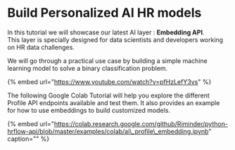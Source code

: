 # Build Personalized AI HR models

In this tutorial we will showcase our latest AI layer :  **Embedding API**.  
This layer is specially designed for data scientists and developers working on HR data challenges.

  
We will go through a practical use case by building a simple machine learning model to solve a binary classification problem.

{% embed url="https://www.youtube.com/watch?v=pfHzLefY3vs" %}

The following Google Colab Tutorial will help you explore the different Profile API endpoints available and test them. It also provides an example for how to use embeddings to build customized models.

{% embed url="https://colab.research.google.com/github/Riminder/python-hrflow-api/blob/master/examples/colab/ai\_profile\_embedding.ipynb" caption="" %}



